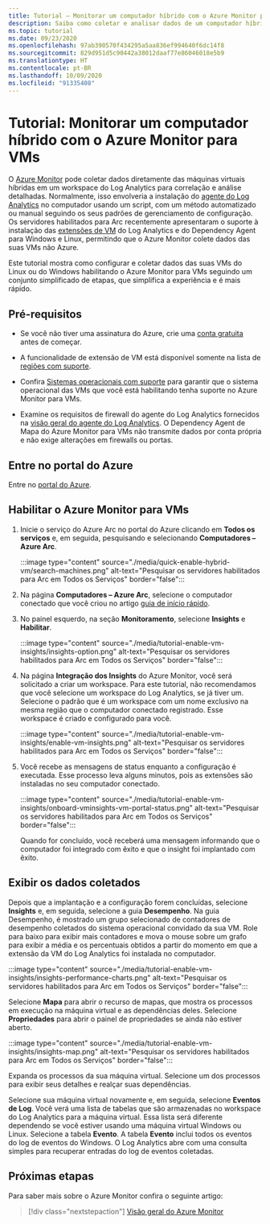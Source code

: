 ```yaml
---
title: Tutorial – Monitorar um computador híbrido com o Azure Monitor para VMs
description: Saiba como coletar e analisar dados de um computador híbrido no Azure Monitor.
ms.topic: tutorial
ms.date: 09/23/2020
ms.openlocfilehash: 97ab390570f434295a5aa836ef994640f6dc14f8
ms.sourcegitcommit: 829d951d5c90442a38012daaf77e86046018e5b9
ms.translationtype: HT
ms.contentlocale: pt-BR
ms.lasthandoff: 10/09/2020
ms.locfileid: "91335408"
---
```

# <a name="tutorial-monitor-a-hybrid-machine-with-azure-monitor-for-vms"></a>Tutorial: Monitorar um computador híbrido com o Azure Monitor para VMs

O [Azure Monitor](../overview.md) pode coletar dados diretamente das máquinas virtuais híbridas em um workspace do Log Analytics para correlação e análise detalhadas. Normalmente, isso envolveria a instalação do [agente do Log Analytics](../../../azure-monitor/platform/agents-overview.md#log-analytics-agent) no computador usando um script, com um método automatizado ou manual seguindo os seus padrões de gerenciamento de configuração. Os servidores habilitados para Arc recentemente apresentaram o suporte à instalação das [extensões de VM](../manage-vm-extensions.md) do Log Analytics e do Dependency Agent para Windows e Linux, permitindo que o Azure Monitor colete dados das suas VMs não Azure.

Este tutorial mostra como configurar e coletar dados das suas VMs do Linux ou do Windows habilitando o Azure Monitor para VMs seguindo um conjunto simplificado de etapas, que simplifica a experiência e é mais rápido.  

## <a name="prerequisites"></a>Pré-requisitos

* Se você não tiver uma assinatura do Azure, crie uma [conta gratuita](https://azure.microsoft.com/free/?WT.mc_id=A261C142F) antes de começar.

* A funcionalidade de extensão de VM está disponível somente na lista de [regiões com suporte](../overview.md#supported-regions).

* Confira [Sistemas operacionais com suporte](../../../azure-monitor/insights/vminsights-enable-overview.md#supported-operating-systems) para garantir que o sistema operacional das VMs que você está habilitando tenha suporte no Azure Monitor para VMs.

* Examine os requisitos de firewall do agente do Log Analytics fornecidos na [visão geral do agente do Log Analytics](../../../azure-monitor/platform/log-analytics-agent.md#network-requirements). O Dependency Agent de Mapa do Azure Monitor para VMs não transmite dados por conta própria e não exige alterações em firewalls ou portas.

## <a name="sign-in-to-azure-portal"></a>Entre no portal do Azure

Entre no [portal do Azure](https://portal.azure.com).

## <a name="enable-azure-monitor-for-vms"></a>Habilitar o Azure Monitor para VMs

1. Inicie o serviço do Azure Arc no portal do Azure clicando em **Todos os serviços** e, em seguida, pesquisando e selecionando **Computadores – Azure Arc**.

    :::image type="content" source="./media/quick-enable-hybrid-vm/search-machines.png" alt-text="Pesquisar os servidores habilitados para Arc em Todos os Serviços" border="false":::

1. Na página **Computadores – Azure Arc**, selecione o computador conectado que você criou no artigo [guia de início rápido](quick-enable-hybrid-vm.md).

1. No painel esquerdo, na seção **Monitoramento**, selecione **Insights** e **Habilitar**.

    :::image type="content" source="./media/tutorial-enable-vm-insights/insights-option.png" alt-text="Pesquisar os servidores habilitados para Arc em Todos os Serviços" border="false":::

1. Na página **Integração dos Insights** do Azure Monitor, você será solicitado a criar um workspace. Para este tutorial, não recomendamos que você selecione um workspace do Log Analytics, se já tiver um. Selecione o padrão que é um workspace com um nome exclusivo na mesma região que o computador conectado registrado. Esse workspace é criado e configurado para você.

    :::image type="content" source="./media/tutorial-enable-vm-insights/enable-vm-insights.png" alt-text="Pesquisar os servidores habilitados para Arc em Todos os Serviços" border="false":::

1. Você recebe as mensagens de status enquanto a configuração é executada. Esse processo leva alguns minutos, pois as extensões são instaladas no seu computador conectado.

    :::image type="content" source="./media/tutorial-enable-vm-insights/onboard-vminsights-vm-portal-status.png" alt-text="Pesquisar os servidores habilitados para Arc em Todos os Serviços" border="false":::

    Quando for concluído, você receberá uma mensagem informando que o computador foi integrado com êxito e que o insight foi implantado com êxito.

## <a name="view-data-collected"></a>Exibir os dados coletados

Depois que a implantação e a configuração forem concluídas, selecione **Insights** e, em seguida, selecione a guia **Desempenho**. Na guia Desempenho, é mostrado um grupo selecionado de contadores de desempenho coletados do sistema operacional convidado da sua VM. Role para baixo para exibir mais contadores e mova o mouse sobre um grafo para exibir a média e os percentuais obtidos a partir do momento em que a extensão da VM do Log Analytics foi instalada no computador.

:::image type="content" source="./media/tutorial-enable-vm-insights/insights-performance-charts.png" alt-text="Pesquisar os servidores habilitados para Arc em Todos os Serviços" border="false":::

Selecione **Mapa** para abrir o recurso de mapas, que mostra os processos em execução na máquina virtual e as dependências deles. Selecione **Propriedades** para abrir o painel de propriedades se ainda não estiver aberto.

:::image type="content" source="./media/tutorial-enable-vm-insights/insights-map.png" alt-text="Pesquisar os servidores habilitados para Arc em Todos os Serviços" border="false":::

Expanda os processos da sua máquina virtual. Selecione um dos processos para exibir seus detalhes e realçar suas dependências.

Selecione sua máquina virtual novamente e, em seguida, selecione **Eventos de Log**. Você verá uma lista de tabelas que são armazenadas no workspace do Log Analytics para a máquina virtual. Essa lista será diferente dependendo se você estiver usando uma máquina virtual Windows ou Linux. Selecione a tabela **Evento**. A tabela **Evento** inclui todos os eventos do log de eventos do Windows. O Log Analytics abre com uma consulta simples para recuperar entradas do log de eventos coletadas.

## <a name="next-steps"></a>Próximas etapas

Para saber mais sobre o Azure Monitor confira o seguinte artigo:

> [!div class="nextstepaction"]
> [Visão geral do Azure Monitor](../../../azure-monitor/overview.md)